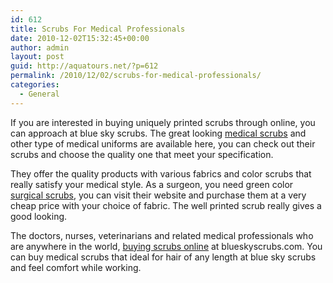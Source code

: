 ```yaml
---
id: 612
title: Scrubs For Medical Professionals
date: 2010-12-02T15:32:45+00:00
author: admin
layout: post
guid: http://aquatours.net/?p=612
permalink: /2010/12/02/scrubs-for-medical-professionals/
categories:
  - General
---
```

If you are interested in buying uniquely printed scrubs through online, you can approach at blue sky scrubs. The great looking [medical scrubs](http://www.blueskyscrubs.com/categories/Scrubs/) and other type of medical uniforms are available here, you can check out their scrubs and choose the quality one that meet your specification.

They offer the quality products with various fabrics and color scrubs that really satisfy your medical style. As a surgeon, you need green color [surgical scrubs](http://www.blueskyscrubs.com/categories/Scrub-Hats/Men%27s-Scrub-Hats/), you can visit their website and purchase them at a very cheap price with your choice of fabric. The well printed scrub really gives a good looking.

The doctors, nurses, veterinarians and related medical professionals who are anywhere in the world, [buying scrubs online](http://www.blueskyscrubs.com) at blueskyscrubs.com. You can buy medical scrubs that ideal for hair of any length at blue sky scrubs and feel comfort while working.